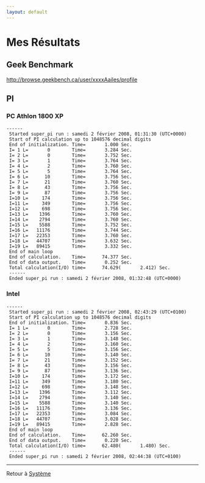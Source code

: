 ```yaml
---
layout: default
---
```


# Mes Résultats

## Geek Benchmark

<http://browse.geekbench.ca/user/xxxxAailes/profile>

## PI

### PC Athlon 1800 XP

    ------ Started super_pi run : samedi 2 février 2008, 01:31:30 (UTC+0000)
     Start of PI calculation up to 1048576 decimal digits
     End of initialization. Time=       1.000 Sec.
     I= 1 L=       0        Time=       3.284 Sec.
     I= 2 L=       0        Time=       3.752 Sec.
     I= 3 L=       1        Time=       3.764 Sec.
     I= 4 L=       2        Time=       3.760 Sec.
     I= 5 L=       5        Time=       3.764 Sec.
     I= 6 L=      10        Time=       3.756 Sec.
     I= 7 L=      21        Time=       3.760 Sec.
     I= 8 L=      43        Time=       3.756 Sec.
     I= 9 L=      87        Time=       3.756 Sec.
     I=10 L=     174        Time=       3.756 Sec.
     I=11 L=     349        Time=       3.756 Sec.
     I=12 L=     698        Time=       3.756 Sec.
     I=13 L=    1396        Time=       3.760 Sec.
     I=14 L=    2794        Time=       3.760 Sec.
     I=15 L=    5588        Time=       3.752 Sec.
     I=16 L=   11176        Time=       3.744 Sec.
     I=17 L=   22353        Time=       3.760 Sec.
     I=18 L=   44707        Time=       3.632 Sec.
     I=19 L=   89415        Time=       3.332 Sec.
     End of main loop
     End of calculation.    Time=      74.377 Sec.
     End of data output.    Time=       0.252 Sec.
     Total calculation(I/O) time=      74.629(       2.412) Sec.
     ------ Ended super_pi run : samedi 2 février 2008, 01:32:48 (UTC+0000)

### Intel

    ------ Started super_pi run : samedi 2 février 2008, 02:43:29 (UTC+0100)
     Start of PI calculation up to 1048576 decimal digits
     End of initialization. Time=       0.836 Sec.
     I= 1 L=       0        Time=       2.728 Sec.
     I= 2 L=       0        Time=       3.156 Sec.
     I= 3 L=       1        Time=       3.148 Sec.
     I= 4 L=       2        Time=       3.160 Sec.
     I= 5 L=       5        Time=       3.156 Sec.
     I= 6 L=      10        Time=       3.140 Sec.
     I= 7 L=      21        Time=       3.152 Sec.
     I= 8 L=      43        Time=       3.156 Sec.
     I= 9 L=      87        Time=       3.136 Sec.
     I=10 L=     174        Time=       3.172 Sec.
     I=11 L=     349        Time=       3.180 Sec.
     I=12 L=     698        Time=       3.148 Sec.
     I=13 L=    1396        Time=       3.112 Sec.
     I=14 L=    2794        Time=       3.140 Sec.
     I=15 L=    5588        Time=       3.140 Sec.
     I=16 L=   11176        Time=       3.136 Sec.
     I=17 L=   22353        Time=       3.084 Sec.
     I=18 L=   44707        Time=       3.028 Sec.
     I=19 L=   89415        Time=       2.828 Sec.
     End of main loop
     End of calculation.    Time=      62.260 Sec.
     End of data output.    Time=       0.220 Sec.
     Total calculation(I/O) time=      62.480(       1.480) Sec.
     ------ Ended super_pi run : samedi 2 février 2008, 02:44:38 (UTC+0100)

------------------------------------------------------------------------

Retour à [Système](Système)
